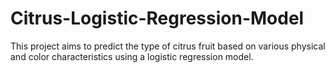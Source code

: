 # Citrus-Logistic-Regression-Model
This project aims to predict the type of citrus fruit based on various physical and color characteristics using a logistic regression model.

